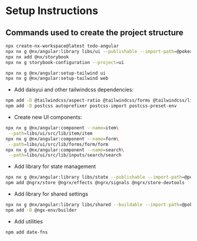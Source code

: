 # Setup Instructions

## Commands used to create the project structure

```sh
npx create-nx-workspace@latest todo-angular
npx nx g @nx/angular:library libs/ui --publishable --import-path=@pokeapi/ui
npx nx add @nx/storybook
npx nx g storybook-configuration --project=ui

npx nx g @nx/angular:setup-tailwind ui
npx nx g @nx/angular:setup-tailwind web
```

- Add daisyui and other tailwindcss dependencies:
```sh
npm add -D @tailwindcss/aspect-ratio @tailwindcss/forms @tailwindcss/line-clamp @tailwindcss/typography daisyui@latest
npm add -D postcss autoprefixer postcss-import postcss-preset-env
```

- Create new UI components:
```sh
npx nx g @nx/angular:component --name=item\
 --path=libs/ui/src/lib/item/item
npx nx g @nx/angular:component --name=form\
 --path=libs/ui/src/lib/forms/form/form
npx nx g @nx/angular:component --name=search\
 --path=libs/ui/src/lib/inputs/search/search
```

- Add library for state management
```sh
npx nx g @nx/angular:library libs/state --publishable --import-path=@pokeapi/state
npm add @ngrx/store @ngrx/effects @ngrx/signals @ngrx/store-devtools
```

- Add library for shared settings
```sh
npx nx g @nx/angular:library libs/shared --buildable --import-path=@pokeapi/shared
npm add -D @ngx-env/builder
```

- Add utilities
```sh
npm add date-fns
```